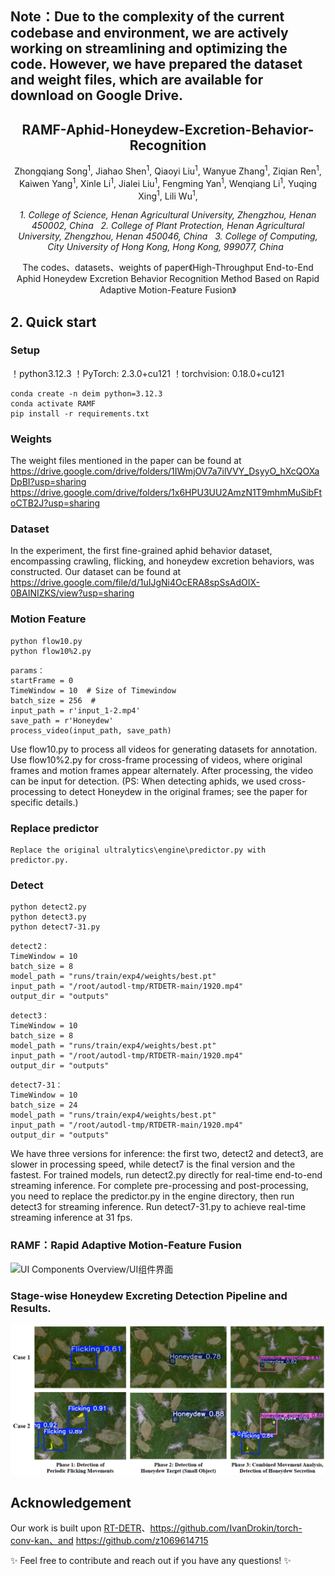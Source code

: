 ## Note：Due to the complexity of the current codebase and environment, we are actively working on streamlining and optimizing the code. However, we have prepared the dataset and weight files, which are available for download on Google Drive.

<h2 align="center">
  RAMF-Aphid-Honeydew-Excretion-Behavior-Recognition
</h2>

<div align="center">
  Zhongqiang Song<sup>1</sup>,
  Jiahao Shen<sup>1</sup>, 
  Qiaoyi Liu<sup>1</sup>, 
  Wanyue Zhang<sup>1</sup>, 
  Ziqian Ren<sup>1</sup>, 
  Kaiwen Yang<sup>1</sup>, 
  Xinle Li<sup>1</sup>, 
  Jialei Liu<sup>1</sup>, 
  Fengming Yan<sup>1</sup>, 
  Wenqiang Li<sup>1</sup>, 
  Yuqing Xing<sup>1</sup>, 
  Lili Wu<sup>1</sup>, 
</div>

<p align="center">
<i>
1. College of Science, Henan Agricultural University, Zhengzhou, Henan 450002, China &nbsp; 2. College of Plant Protection, Henan Agricultural University, Zhengzhou, Henan 450046, China &nbsp; 3. College of Computing, City University of Hong Kong, Hong Kong, 999077, China &nbsp;
</i>
</p>

<p align="center">
The codes、datasets、weights of paper《High-Throughput End-to-End Aphid Honeydew Excretion Behavior Recognition Method Based on Rapid Adaptive Motion-Feature Fusion》
</p>

## 2. Quick start

### Setup
！python3.12.3
！PyTorch: 2.3.0+cu121
！torchvision: 0.18.0+cu121

```shell
conda create -n deim python=3.12.3
conda activate RAMF
pip install -r requirements.txt
```

### Weights
The weight files mentioned in the paper can be found at https://drive.google.com/drive/folders/1IWmjOV7a7ilVVY_DsyyO_hXcQOXaDpBI?usp=sharing
https://drive.google.com/drive/folders/1x6HPU3UU2AmzN1T9mhmMuSibFtoCTB2J?usp=sharing

### Dataset
In the experiment, the first fine-grained aphid behavior dataset, encompassing crawling, flicking, and honeydew excretion behaviors, was constructed.
Our dataset can be found at https://drive.google.com/file/d/1uIJgNi4OcERA8spSsAdOIX-0BAINIZKS/view?usp=sharing

### Motion Feature
```shell
python flow10.py
python flow10%2.py
```
```shell
params：
startFrame = 0
TimeWindow = 10  # Size of Timewindow
batch_size = 256  # 
input_path = r'input_1-2.mp4' 
save_path = r'Honeydew'
process_video(input_path, save_path)
```
Use flow10.py to process all videos for generating datasets for annotation.
Use flow10%2.py for cross-frame processing of videos, where original frames and motion frames appear alternately. After processing, the video can be input for detection. (PS: When detecting aphids, we used cross-processing to detect Honeydew in the original frames; see the paper for specific details.)

### Replace predictor
```shell
Replace the original ultralytics\engine\predictor.py with predictor.py.
```

### Detect
```shell
python detect2.py
python detect3.py
python detect7-31.py
```
```shell
detect2：
TimeWindow = 10  
batch_size = 8  
model_path = "runs/train/exp4/weights/best.pt"
input_path = "/root/autodl-tmp/RTDETR-main/1920.mp4"
output_dir = "outputs"
```
```shell
detect3：
TimeWindow = 10  
batch_size = 8  
model_path = "runs/train/exp4/weights/best.pt"
input_path = "/root/autodl-tmp/RTDETR-main/1920.mp4" 
output_dir = "outputs"
```
```shell
detect7-31：
TimeWindow = 10    
batch_size = 24        
model_path = "runs/train/exp4/weights/best.pt"
input_path = "/root/autodl-tmp/RTDETR-main/1920.mp4" 
output_dir = "outputs"
```
We have three versions for inference: the first two, detect2 and detect3, are slower in processing speed, while detect7 is the final version and the fastest.
For trained models, run detect2.py directly for real-time end-to-end streaming inference.
For complete pre-processing and post-processing, you need to replace the predictor.py in the engine directory, then run detect3 for streaming inference.
Run detect7-31.py to achieve real-time streaming inference at 31 fps.

### RAMF：Rapid Adaptive Motion-Feature Fusion
![UI Components Overview/UI组件界面](https://github.com/kuieless/RAMF-Aphid-Honeydew-Excretion-Behavior-Recognition/blob/master/RAMF.png)

### Stage-wise Honeydew Excreting Detection Pipeline and Results.
![UI Components Overview/UI组件界面](https://github.com/kuieless/RAMF-Aphid-Honeydew-Excretion-Behavior-Recognition/blob/master/Stage-wise%20Honeydew%20Excreting%20Detection%20Pipeline%20and%20Results.png)

## Acknowledgement
Our work is built upon [RT-DETR](https://github.com/lyuwenyu/RT-DETR)、https://github.com/IvanDrokin/torch-conv-kan、and https://github.com/z1069614715

✨ Feel free to contribute and reach out if you have any questions! ✨
